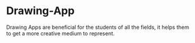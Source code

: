 # Drawing-App
Drawing Apps are beneficial for the students of all the fields, it helps them to get a more creative medium to represent.
